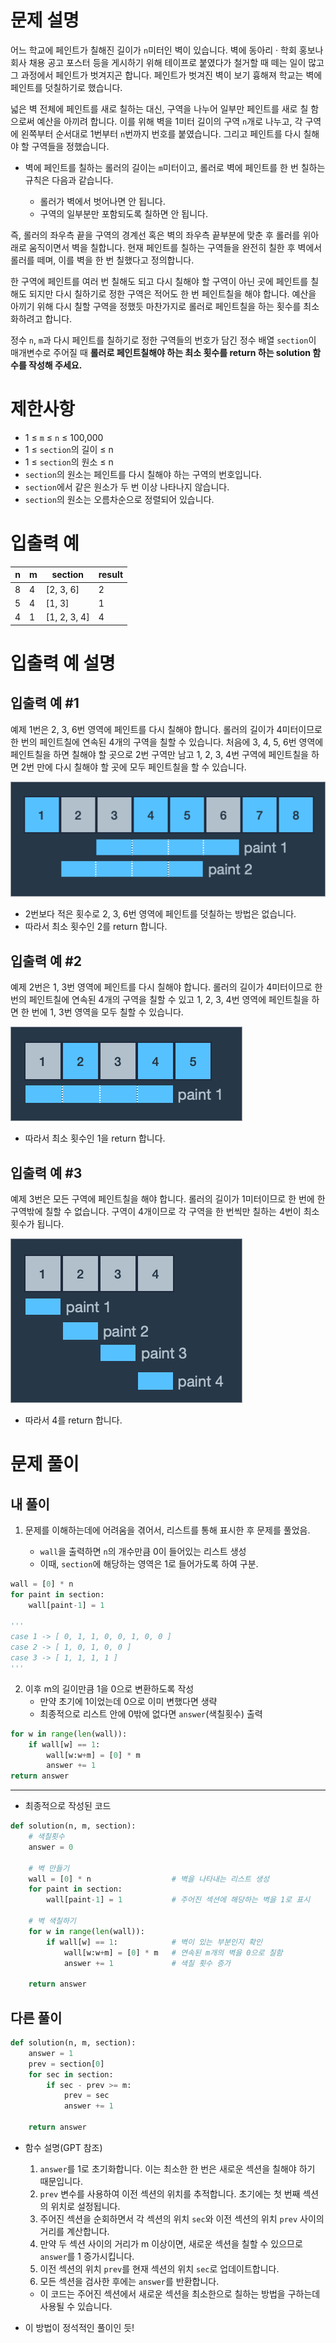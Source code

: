 # 문제 설명
어느 학교에 페인트가 칠해진 길이가 `n`미터인 벽이 있습니다. 벽에 동아리 · 학회 홍보나 회사 채용 공고 포스터 등을 게시하기 위해 테이프로 붙였다가 철거할 때 떼는 일이 많고 그 과정에서 페인트가 벗겨지곤 합니다. 페인트가 벗겨진 벽이 보기 흉해져 학교는 벽에 페인트를 덧칠하기로 했습니다.

넓은 벽 전체에 페인트를 새로 칠하는 대신, 구역을 나누어 일부만 페인트를 새로 칠 함으로써 예산을 아끼려 합니다. 이를 위해 벽을 1미터 길이의 구역 `n`개로 나누고, 각 구역에 왼쪽부터 순서대로 1번부터 `n`번까지 번호를 붙였습니다. 그리고 페인트를 다시 칠해야 할 구역들을 정했습니다.

- 벽에 페인트를 칠하는 롤러의 길이는 `m`미터이고, 롤러로 벽에 페인트를 한 번 칠하는 규칙은 다음과 같습니다.

    - 롤러가 벽에서 벗어나면 안 됩니다.
    - 구역의 일부분만 포함되도록 칠하면 안 됩니다.

즉, 롤러의 좌우측 끝을 구역의 경계선 혹은 벽의 좌우측 끝부분에 맞춘 후 롤러를 위아래로 움직이면서 벽을 칠합니다. 현재 페인트를 칠하는 구역들을 완전히 칠한 후 벽에서 롤러를 떼며, 이를 벽을 한 번 칠했다고 정의합니다.

한 구역에 페인트를 여러 번 칠해도 되고 다시 칠해야 할 구역이 아닌 곳에 페인트를 칠해도 되지만 다시 칠하기로 정한 구역은 적어도 한 번 페인트칠을 해야 합니다. 예산을 아끼기 위해 다시 칠할 구역을 정했듯 마찬가지로 롤러로 페인트칠을 하는 횟수를 최소화하려고 합니다.

정수 `n`, `m`과 다시 페인트를 칠하기로 정한 구역들의 번호가 담긴 정수 배열 `section`이 매개변수로 주어질 때 **롤러로 페인트칠해야 하는 최소 횟수를 return 하는 solution 함수를 작성해 주세요.**

# 제한사항
- 1 ≤ `m` ≤ `n` ≤ 100,000
- 1 ≤ `section`의 길이 ≤ n
- 1 ≤ `section`의 원소 ≤ n
- `section`의 원소는 페인트를 다시 칠해야 하는 구역의 번호입니다.
- `section`에서 같은 원소가 두 번 이상 나타나지 않습니다.
- `section`의 원소는 오름차순으로 정렬되어 있습니다.



# 입출력 예

|n|	m|section|result|
|--|--|--|--|
|8|	4|[2, 3, 6]|2|
|5|	4|[1, 3]|1|
|4|	1|[1, 2, 3, 4]|4|

# 입출력 예 설명

## 입출력 예 #1

예제 1번은 2, 3, 6번 영역에 페인트를 다시 칠해야 합니다. 
롤러의 길이가 4미터이므로 한 번의 페인트칠에 연속된 4개의 구역을 칠할 수 있습니다. 
처음에 3, 4, 5, 6번 영역에 페인트칠을 하면 칠해야 할 곳으로 2번 구역만 남고 1, 2, 3, 4번 구역에 페인트칠을 하면 2번 만에 다시 칠해야 할 곳에 모두 페인트칠을 할 수 있습니다.

![입출력 예 1](images/덧칠하기1.png)

- 2번보다 적은 횟수로 2, 3, 6번 영역에 페인트를 덧칠하는 방법은 없습니다. 
- 따라서 최소 횟수인 2를 return 합니다.

## 입출력 예 #2

예제 2번은 1, 3번 영역에 페인트를 다시 칠해야 합니다. 
롤러의 길이가 4미터이므로 한 번의 페인트칠에 연속된 4개의 구역을 칠할 수 있고 1, 2, 3, 4번 영역에 페인트칠을 하면 한 번에 1, 3번 영역을 모두 칠할 수 있습니다.

![입출력 예 2](images/덧칠하기2.png)

- 따라서 최소 횟수인 1을 return 합니다.

## 입출력 예 #3

예제 3번은 모든 구역에 페인트칠을 해야 합니다. 
롤러의 길이가 1미터이므로 한 번에 한 구역밖에 칠할 수 없습니다. 
구역이 4개이므로 각 구역을 한 번씩만 칠하는 4번이 최소 횟수가 됩니다.

![입출력 예 3](images/덧칠하기3.png)

- 따라서 4를 return 합니다.

# 문제 풀이

## 내 풀이

1. 문제를 이해하는데에 어려움을 겪어서, 리스트를 통해 표시한 후 문제를 풀었음.

    - `wall`을 출력하면 `n`의 개수만큼 0이 들어있는 리스트 생성
    - 이때, `section`에 해당하는 영역은 1로 들어가도록 하여 구분.

```python
wall = [0] * n          
for paint in section:
    wall[paint-1] = 1   

'''
case 1 -> [ 0, 1, 1, 0, 0, 1, 0, 0 ]
case 2 -> [ 1, 0, 1, 0, 0 ]
case 3 -> [ 1, 1, 1, 1 ]
'''
```

2. 이후 m의 길이만큼 1을 0으로 변환하도록 작성
    - 만약 초기에 1이었는데 0으로 이미 변했다면 생략
    - 최종적으로 리스트 안에 0밖에 없다면 `answer`(색칠횟수) 출력

```python
for w in range(len(wall)):
    if wall[w] == 1: 
        wall[w:w+m] = [0] * m 
        answer += 1 
return answer
```

---

- 최종적으로 작성된 코드

```python
def solution(n, m, section):
    # 색칠횟수
    answer = 0

    # 벽 만들기
    wall = [0] * n                  # 벽을 나타내는 리스트 생성
    for paint in section:
        wall[paint-1] = 1           # 주어진 섹션에 해당하는 벽을 1로 표시

    # 벽 색칠하기    
    for w in range(len(wall)):
        if wall[w] == 1:            # 벽이 있는 부분인지 확인
            wall[w:w+m] = [0] * m   # 연속된 m개의 벽을 0으로 칠함
            answer += 1             # 색칠 횟수 증가
    
    return answer
```

## 다른 풀이

```python
def solution(n, m, section):
    answer = 1
    prev = section[0]
    for sec in section:
        if sec - prev >= m:
            prev = sec
            answer += 1

    return answer
```

- 함수 설명(GPT 참조)

    1. `answer`를 1로 초기화합니다. 이는 최소한 한 번은 새로운 섹션을 칠해야 하기 때문입니다.
    2. `prev` 변수를 사용하여 이전 섹션의 위치를 추적합니다. 초기에는 첫 번째 섹션의 위치로 설정됩니다.
    3. 주어진 섹션을 순회하면서 각 섹션의 위치 `sec`와 이전 섹션의 위치 `prev` 사이의 거리를 계산합니다.
    4. 만약 두 섹션 사이의 거리가 m 이상이면, 새로운 섹션을 칠할 수 있으므로 `answer`를 1 증가시킵니다.
    5. 이전 섹션의 위치 `prev`를 현재 섹션의 위치 `sec`로 업데이트합니다.
    6. 모든 섹션을 검사한 후에는 `answer`를 반환합니다.

    - 이 코드는 주어진 섹션에서 새로운 섹션을 최소한으로 칠하는 방법을 구하는데 사용될 수 있습니다.

- 이 방법이 정석적인 풀이인 듯!
